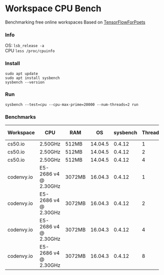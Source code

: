 # Workspace CPU Bench

Benchmarking free online workspaces
Based on [TensorFlowForPoets](https://github.com/EN10/TensorFlowForPoets#benchmarks)

### Info

OS: `lsb_release -a`    
CPU `less /proc/cpuinfo`

### Install

    sudo apt update
    sudo apt install sysbench
    sysbench --version

### Run

    sysbench --test=cpu --cpu-max-prime=20000 --num-threads=2 run

### Benchmarks

| Workspace | CPU | RAM | OS | sysbench | Threads | Total Time |   
| -------- | ------- | ---- | ------- | ------- | ------ | ----- |
| cs50.io | 2.50GHz | 512MB | 14.04.5 | 0.4.12 | 1 | 28.8560s |
| cs50.io | 2.50GHz | 512MB | 14.04.5 | 0.4.12 | 2 | 20.9147s |
| cs50.io | 2.50GHz | 512MB | 14.04.5 | 0.4.12 | 4 | 21.8916s |
| codenvy.io | E5-2686 v4 @ 2.30GHz | 3072MB | 16.04.3 | 0.4.12 | 1 | 28.0834s |
| codenvy.io | E5-2686 v4 @ 2.30GHz | 3072MB | 16.04.3 | 0.4.12 | 2 | 14.2357s |
| codenvy.io | E5-2686 v4 @ 2.30GHz | 3072MB | 16.04.3 | 0.4.12 | 4 | 8.5462s |
| codenvy.io | E5-2686 v4 @ 2.30GHz | 3072MB | 16.04.3 | 0.4.12 | 8 | 8.5361s |